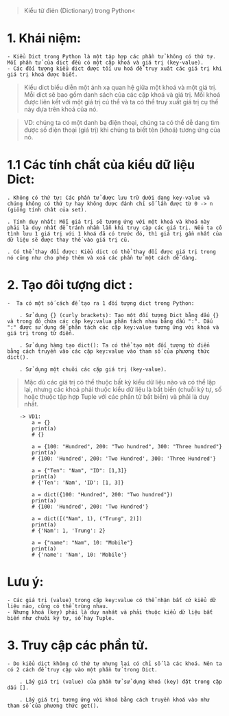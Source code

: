 > Kiểu từ điẻn (Dictionary) trong Python<

# 1. Khái niệm:

    - Kiểu Dict trong Python là một tập hợp các phần tử không có thứ tự. Mỗi phần tử của dict đều có một cặp khoá và giá trị (key-value).
    - Các đối tượng kiểu dict được tối ưu hoá để truy xuât các giá trị khi giá trị khoá được biết.

> Kiểu dict biểu diễn một ánh xạ quan hệ giữa một khoá và một giá trị. Mỗi dict sẽ bao gồm danh sách của các cặp khoá và giá trị. Mối khoá được liên kết với một giá trị cú thể và ta có thể truy xuất giá trị cụ thể này dựa trên khoá của nó.

> VD: chúng ta có một danh bạ điện thoại, chúng ta có thể dễ dang tìm được số điện thoại (giá trị) khi chúng ta biết tên (khoá) tương ứng của nó.

# 1.1 Các tính chất của kiểu dữ liệu Dict:

    . Không có thứ tự: Các phần tử được lưu trữ dưới dạng key-value và chúng không có thứ tự hay không được đánh chỉ số lần được từ 0 -> n (giống tính chât của set).

    . Tính duy nhất: Mỗi giá trị sẽ tương ứng với một khoá và khoá này phải là duy nhất để tránh nhầm lẫn khi truy cập các giá trị. Nếu ta cố tình lưu 1 giá trị với 1 khoá đã có trước đó, thì giá trị gần nhất của dữ liệu sẽ được thay thế vào giá trị cũ.

    . Có thể thay đổi được: Kiểu dict có thể thay đổi được giá trị trong nó cũng như cho phép thêm và xoá các phần tử một cách dễ dàng.

# 2. Tạo đôi tượng dict :

    -  Ta có một số cách để tạo ra 1 đối tượng dict trong Python:

        . Sử dụng {} (curly brackets): Tạo một đối tượng Dict bằng dấu {} và trong đó chứa các cặp key:valua phân tách nhau bằng dấu ":". Dấu ":" được sử dụng để phân tách các cặp key:value tương ứng với khoá và giá trị trong từ điển.

        . Sử dụng hàmg tạo dict(): Ta có thể tạo một đối tượng từ điển bằng cách truyền vào các cặp key:value vào tham số của phương thức dict().

        . Sử dụng một chuõi các cặp giá trị (key-value).

> Mặc dù các giá trị có thể thuộc bất kỳ kiểu dữ liệu nào và có thể lặp lại, nhưng các khoá phải thuộc kiểu dữ liệu là bất biến (chuỗi ký tự, số hoặc thuộc tập hợp Tuple với các phần tử bất biến) và phải là duy nhất.

        -> VD1:
            a = {}
            print(a)
            # {}

            a = {100: "Hundred", 200: "Two hundred", 300: "Three hundred"}
            print(a)
            # {100: 'Hundred', 200: 'Two Hundred', 300: 'Three Hundred'}

            a = {"Ten": "Nam", "ID": [1,3]}
            print(a)
            # {'Ten': 'Nam', 'ID': [1, 3]}

            a = dict({100: "Hundred", 200: "Two hundred"})
            print(a)
            # {100: 'Hundred', 200: 'Two Hundred'}

            a = dict([("Nam", 1), ("Trung", 2)])
            print(a)
            # {'Nam': 1, 'Trung': 2}

            a = {"name": "Nam", 10: "Mobile"}
            print(a)
            # {'name': 'Nam', 10: 'Mobile'}

# Lưu ý:

    - Các giá trị (value) trong cặp key:value có thể nhận bất cứ kiểu dữ liệu nào, cũng có thể trùng nhau.
    - Nhưng khoá (key) phải là duy nahát và phải thuộc kiểu dữ liệu bất biến như chuõi ký tự, số hay Tuple.

# 3. Truy cập các phần tử.

    - Do kiểu dict không có thứ tự nhưng lại có chỉ số là các khoá. Nên ta có 2 cách để truy cập vào một phần tử trong Dict.

        . Lấy giá trị (value) của phần tử sử dụng khoá (key) đặt trong cặp dấu [].

        . Lấy giá trị tương ứng với khoá bằng cách truyền khoá vào như tham số của phương thức get().
